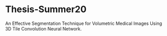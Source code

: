 # Thesis-Summer20
An Effective Segmentation Technique for Volumetric Medical Images Using 3D Tile Convolution Neural Network.
